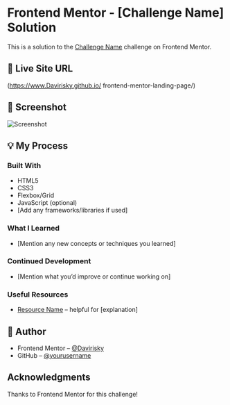 # Frontend Mentor - [Challenge Name] Solution

This is a solution to the [Challenge Name](https://www.frontendmentor.io/challenges/[challenge-slug]) challenge on Frontend Mentor.

## 🔗 Live Site URL  
(https://www.Davirisky.github.io/ frontend-mentor-landing-page/)

## 📸 Screenshot
![Screenshot](./assets/images/screenshot.jpg)

## 💡 My Process

### Built With
- HTML5
- CSS3
- Flexbox/Grid
- JavaScript (optional)
- [Add any frameworks/libraries if used]

### What I Learned
- [Mention any new concepts or techniques you learned]

### Continued Development
- [Mention what you’d improve or continue working on]

### Useful Resources
- [Resource Name](URL) – helpful for [explanation]

## 👤 Author

- Frontend Mentor – [@Davirisky](https://www.frontendmentor.io/profile/Davirisky)
- GitHub – [@yourusername](https://github.com/Davirisky)

## Acknowledgments
Thanks to Frontend Mentor for this challenge!

